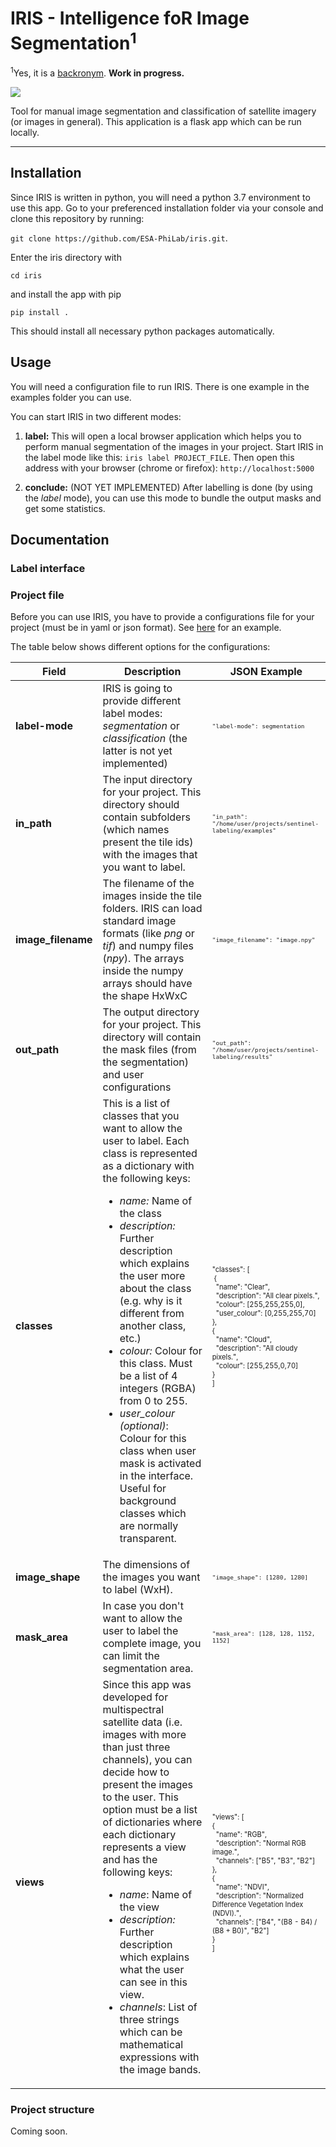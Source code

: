 # IRIS - Intelligence foR Image Segmentation<sup>1</sup>
<sup>1</sup>Yes, it is a <a href="https://en.wikipedia.org/wiki/Backronym">backronym</a>.
**Work in progress.**

<img src="preview/1.png" />

Tool for manual image segmentation and classification of satellite imagery (or images in general).
This application is a flask app which can be run locally. 

<hr />

## Installation
Since IRIS is written in python, you will need a python 3.7 environment to use this app.
Go to your preferenced installation folder via your console and clone this repository by running:

`git clone https://github.com/ESA-PhiLab/iris.git`.

Enter the iris directory with

`cd iris`

and install the app with pip

`pip install .`

This should install all necessary python packages automatically.

## Usage
You will need a configuration file to run IRIS. There is one example in the examples folder you can use. 

You can start IRIS in two different modes:
1) **label:** This will open a local browser application which helps you to perform manual segmentation of the images in your project. Start IRIS in the label mode like this: `iris label PROJECT_FILE`. Then open this address with your browser (chrome or firefox): `http://localhost:5000`

2) **conclude:** (NOT YET IMPLEMENTED) After labelling is done (by using the *label* mode), you can use this mode to bundle the output masks and get some statistics.

## Documentation

### Label interface

### Project file
Before you can use IRIS, you have to provide a configurations file for your project (must be in yaml or json format). See [here](examples/example-config.json) for an example.

The table below shows different options for the configurations:

Field | Description | JSON Example
--- | --- | ---
**label-mode** | IRIS is going to provide different label modes: *segmentation* or *classification* (the latter is not yet implemented) | <sub><sup>`"label-mode": segmentation`</sub></sup>
**in_path** | The input directory for your project. This directory should contain subfolders (which names present the tile ids) with the images that you want to label. | <sub><sup>`"in_path": "/home/user/projects/sentinel-labeling/examples"`</sub></sup>
**image_filename** | The filename of the images inside the tile folders. IRIS can load standard image formats (like *png* or *tif*) and numpy files (*npy*). The arrays inside the numpy arrays should have the shape HxWxC | <sub><sup>`"image_filename": "image.npy"` </sub></sup>
**out_path** | The output directory for your project. This directory will contain the mask files (from the segmentation) and user configurations | <sub><sup>`"out_path": "/home/user/projects/sentinel-labeling/results"` 
**classes** | This is a list of classes that you want to allow the user to label. Each class is represented as a dictionary with the following keys:<ul><li>*name:* Name of the class</li><li>*description:* Further description which explains the user more about the class (e.g. why is it different from another class, etc.)</li><li>*colour:* Colour for this class. Must be a list of 4 integers (RGBA) from 0 to 255.</li><li>*user_colour (optional)*: Colour for this class when user mask is activated in the interface. Useful for background classes which are normally transparent.</li></ul> | <sub><sup>"classes": [<br>&nbsp;{<br>&nbsp;&nbsp;"name": "Clear",<br>&nbsp;&nbsp;"description": "All clear pixels.",<br>&nbsp;&nbsp;"colour": [255,255,255,0],<br>&nbsp;&nbsp;"user_colour": [0,255,255,70]<br>},<br>{<br>&nbsp;&nbsp;"name": "Cloud",<br>&nbsp;&nbsp;"description": "All cloudy pixels.",<br>&nbsp;&nbsp;"colour": [255,255,0,70]<br>}<br>]<br></sub></sup>
**image_shape** | The dimensions of the images you want to label (WxH). | <sub><sup>`"image_shape": [1280, 1280]`</sub></sup>
**mask_area** | In case you don't want to allow the user to label the complete image, you can limit the segmentation area. | <sub><sup>`"mask_area": [128, 128, 1152, 1152]`</sub></sup>
**views** | Since this app was developed for multispectral satellite data (i.e. images with more than just three channels), you can decide how to present the images to the user. This option must be a list of dictionaries where each dictionary represents a view and has the following keys:<ul><li>*name*: Name of the view</li><li>*description:* Further description which explains what the user can see in this view.</li><li>*channels*: List of three strings which can be mathematical expressions with the image bands.</li></ul>|<sub><sup>"views": [<br>{<br>&nbsp;&nbsp;"name": "RGB",<br>&nbsp;&nbsp;"description": "Normal RGB image.",<br>&nbsp;&nbsp;"channels": ["B5", "B3", "B2"]<br>},<br>{<br>&nbsp;&nbsp;"name": "NDVI",<br>&nbsp;&nbsp;"description": "Normalized Difference Vegetation Index (NDVI).",<br>&nbsp;&nbsp;"channels": ["B4", "(B8 - B4) / (B8 + B0)", "B2"]<br>}<br>]</sub></sup>

### Project structure


Coming soon.
